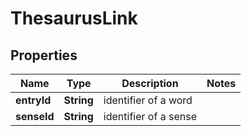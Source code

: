 
# ThesaurusLink

## Properties
Name | Type | Description | Notes
------------ | ------------- | ------------- | -------------
**entryId** | **String** | identifier of a word | 
**senseId** | **String** | identifier of a sense | 



